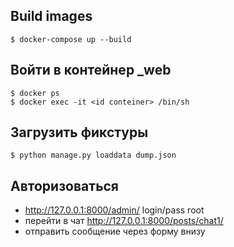 ## Build images

    $ docker-compose up --build
    
## Войти в контейнер _web
    $ docker ps
    $ docker exec -it <id conteiner> /bin/sh
## Загрузить фикстуры
    $ python manage.py loaddata dump.json
## Авторизоваться
- http://127.0.0.1:8000/admin/ login/pass root
- перейти в чат http://127.0.0.1:8000/posts/chat1/
- отправить сообщение через форму внизу
